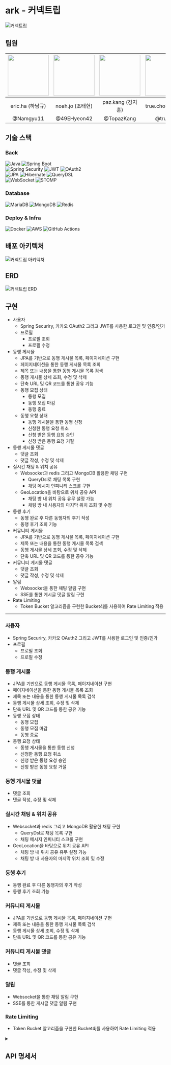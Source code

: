 # ark - 커넥트립

![커넥트립](./images/connectrip-main.png)

## 팀원

| <img width=128 height=128 src=./images/eric.jpeg> | <img width=128 height=128 src=./images/noah.jpg> | <img width=128 height=128 src=./images/paz.jpg> | <img width=128 height=128 src=./images/true.jpeg> |
|:-------------------------------------------------:|:------------------------------------------------:|:-----------------------------------------------:|:-------------------------------------------------:|
|                   eric.ha (하남규)                   |                  noah.jo (조태현)                   |                 paz.kang (강지훈)                  |                  true.choi (최진실)                  |
|                     @Namgyu11                     |                   @49EHyeon42                    |                   @TopazKang                    |                      @trueS2                      |

## 기술 스택

### Back

<div>
    <img src="https://img.shields.io/badge/Java-007396?style=for-the-badge&logo=java&logoColor=white" alt="Java">
    <img src="https://img.shields.io/badge/Spring%20Boot-6DB33F?style=for-the-badge&logo=spring-boot&logoColor=white" alt="Spring Boot">
</div>

<div>
    <img src="https://img.shields.io/badge/Spring%20Security-6DB33F?style=for-the-badge&logo=spring-security&logoColor=white" alt="Spring Security">
    <img src="https://img.shields.io/badge/JWT-000000?style=for-the-badge&logo=json-web-tokens&logoColor=white" alt="JWT">
    <img src="https://img.shields.io/badge/OAuth2-EB5424?style=for-the-badge&logo=oauth&logoColor=white" alt="OAuth2">
</div>

<div>
    <img src="https://img.shields.io/badge/JPA-6DB33F?style=for-the-badge&logo=hibernate&logoColor=white" alt="JPA">
    <img src="https://img.shields.io/badge/Hibernate-59666C?style=for-the-badge&logo=hibernate&logoColor=white" alt="Hibernate">
    <img src="https://img.shields.io/badge/QueryDSL-4479A1?style=for-the-badge&logoColor=white" alt="QueryDSL">
</div>

<div>
    <img src="https://img.shields.io/badge/WebSocket-010101?style=for-the-badge&logo=websocket&logoColor=white" alt="WebSocket">
    <img src="https://img.shields.io/badge/STOMP-800080?style=for-the-badge&logo=stomp&logoColor=white" alt="STOMP">
</div>

### Database

![MariaDB](https://img.shields.io/badge/MariaDB-003545?style=for-the-badge&logo=mariadb&logoColor=white)
![MongoDB](https://img.shields.io/badge/MongoDB-47A248?style=for-the-badge&logo=mongodb&logoColor=white)
![Redis](https://img.shields.io/badge/Redis-DC382D?style=for-the-badge&logo=redis&logoColor=white)

### Deploy & Infra

![Docker](https://img.shields.io/badge/Docker-2496ED?style=for-the-badge&logo=docker&logoColor=white)
![AWS](https://img.shields.io/badge/AWS-232F3E?style=for-the-badge&logo=amazonwebservices&logoColor=white)
![GitHub Actions](https://img.shields.io/badge/GitHub%20Actions-2088FF?style=for-the-badge&logo=github-actions&logoColor=white)

## 배포 아키텍처

![커넥트립 아키텍처](./images/connectrip-architecture.png)

## ERD

![커넥트립 ERD](./images/connectrip-erd.png)

## 구현

- 사용자
    - Spring Securiry, 카카오 OAuth2 그리고 JWT를 사용한 로그인 및 인증/인가
    - 프로필
        - 프로필 조회
        - 프로필 수정
- 동행 게시물
    - JPA를 기반으로 동행 게시물 목록, 페이지네이션 구현
    - 페이지네이션을 통한 동행 게시물 목록 조회
    - 제목 또는 내용을 통한 동행 게시물 목록 검색
    - 동행 게시물 상세 조회, 수정 및 삭제
    - 단축 URL 및 QR 코드를 통한 공유 기능
    - 동행 모집 상태
        - 동행 모집
        - 동행 모집 마감
        - 동행 종료
    - 동행 요청 상태
        - 동행 게시물을 통한 동행 신청
        - 신청한 동행 요청 취소
        - 신청 받은 동행 요청 승인
        - 신청 받은 동행 요청 거절
- 동행 게시물 댓글
    - 댓글 조회
    - 댓글 작성, 수정 및 삭제
- 실시간 채팅 & 위치 공유
    - Websocket과 redis 그리고 MongoDB 활용한 채팅 구현
        - QueryDsl로 채팅 목록 구현
        - 채팅 메시지 인피니티 스크롤 구현
    - GeoLocation을 바탕으로 위치 공유 API
        - 채팅 방 내 위치 공유 유무 설정 가능
        - 채팅 방 내 사용자의 마지막 위치 조회 및 수정
- 동행 후기
    - 동행 완료 후 다른 동행자의 후기 작성
    - 동행 후기 조회 기능
- 커뮤니티 게시물
    - JPA를 기반으로 동행 게시물 목록, 페이지네이션 구현
    - 제목 또는 내용을 통한 동행 게시물 목록 검색
    - 동행 게시물 상세 조회, 수정 및 삭제
    - 단축 URL 및 QR 코드를 통한 공유 기능
- 커뮤니티 게시물 댓글
    - 댓글 조회
    - 댓글 작성, 수정 및 삭제
- 알림
    - Websocket을 통한 채팅 알림 구현
    - SSE를 통한 게시글 댓글 알림 구현
- Rate Limiting
    - Token Bucket 알고리즘을 구현한 Bucket4j를 사용하여 Rate Limiting 적용

---

### 사용자

- Spring Securiry, 카카오 OAuth2 그리고 JWT를 사용한 로그인 및 인증/인가
- 프로필
    - 프로필 조회
    - 프로필 수정

### 동행 게시물

- JPA를 기반으로 동행 게시물 목록, 페이지네이션 구현
- 페이지네이션을 통한 동행 게시물 목록 조회
- 제목 또는 내용을 통한 동행 게시물 목록 검색
- 동행 게시물 상세 조회, 수정 및 삭제
- 단축 URL 및 QR 코드를 통한 공유 기능
- 동행 모집 상태
    - 동행 모집
    - 동행 모집 마감
    - 동행 종료
- 동행 요청 상태
    - 동행 게시물을 통한 동행 신청
    - 신청한 동행 요청 취소
    - 신청 받은 동행 요청 승인
    - 신청 받은 동행 요청 거절

### 동행 게시물 댓글

- 댓글 조회
- 댓글 작성, 수정 및 삭제

### 실시간 채팅 & 위치 공유

- Websocket과 redis 그리고 MongoDB 활용한 채팅 구현
    - QueryDsl로 채팅 목록 구현
    - 채팅 메시지 인피니티 스크롤 구현
- GeoLocation을 바탕으로 위치 공유 API
    - 채팅 방 내 위치 공유 유무 설정 가능
    - 채팅 방 내 사용자의 마지막 위치 조회 및 수정

### 동행 후기

- 동행 완료 후 다른 동행자의 후기 작성
- 동행 후기 조회 기능

### 커뮤니티 게시물

- JPA를 기반으로 동행 게시물 목록, 페이지네이션 구현
- 제목 또는 내용을 통한 동행 게시물 목록 검색
- 동행 게시물 상세 조회, 수정 및 삭제
- 단축 URL 및 QR 코드를 통한 공유 기능

### 커뮤니티 게시물 댓글

- 댓글 조회
- 댓글 작성, 수정 및 삭제

### 알림

- Websocket을 통한 채팅 알림 구현
- SSE를 통한 게시글 댓글 알림 구현

### Rate Limiting

- Token Bucket 알고리즘을 구현한 Bucket4j를 사용하여 Rate Limiting 적용

<details>
    <summary>
        <h2>API 명세서</h2>
    </summary>
    <div>
        <img alt="커넥트립 API 명세서" src=./images/connectrip-api.png />
    </div>    
</details>